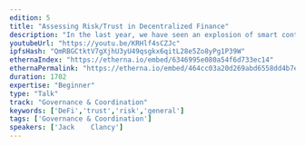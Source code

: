 ```yaml
---
edition: 5
title: "Assessing Risk/Trust in Decentralized Finance"
description: "In the last year, we have seen an explosion of smart contract based lending/borrowing, which has become the biggest sub-category of DeFi by far. But not all lending protocols are created equal. Different protocols have different risk/reward profiles, and comparing their rates are often apples to oranges comparisons. I would like to present a model I have been developing to assess the risk of different decentralized lending protocols that takes into account elements of both smart contract risk and liquidity risk. This model will be consumer facing, and will attempt to better inform protocol's users as they make important financial decisions. If we want people to be their own bank, we will need to provide tools akin to what current banks have when making financial decisions."
youtubeUrl: "https://youtu.be/KRHlf4sCZJc"
ipfsHash: "QmRBGCtktV7gXjhU3yU49qsgkx6qitL28e5Zo8yPg1P39W"
ethernaIndex: "https://etherna.io/embed/6346995e080a54f6d733ec14"
ethernaPermalink: "https://etherna.io/embed/464cc03a20d269abd6558dd4b7e6797135cd595309e870b7c339d20a82236b46"
duration: 1702
expertise: "Beginner"
type: "Talk"
track: "Governance & Coordination"
keywords: ['DeFi','trust','risk','general']
tags: ['Governance & Coordination']
speakers: ['Jack	Clancy']
---
```

